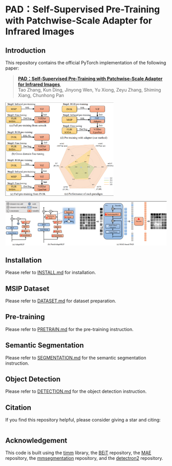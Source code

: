 # PAD：Self-Supervised Pre-Training with Patchwise-Scale Adapter for Infrared Images

## Introduction

This repository contains the official PyTorch implementation of the following paper:

> [**PAD：Self-Supervised Pre-Training with Patchwise-Scale Adapter for Infrared Images**](),  
> Tao Zhang, Kun Ding, Jinyong Wen, Yu Xiong, Zeyu Zhang, Shiming Xiang, Chunhong Pan  

<img src="readme.assets/image-20231213204910096.png" alt="image-20231213204910096" style="zoom: 33%;" />

![image-20231213204948449](readme.assets/image-20231213204948449.png)

## Installation

Please refer to [INSTALL.md](docs/INSTALL.md) for installation.

## MSIP Dataset

Please refer to [DATASET.md](DATASET.md) for dataset preparation.

## Pre-training

Please refer to [PRETRAIN.md](docs/PRETRAIN.md) for the pre-training instruction.

## Semantic Segmentation

Please refer to [SEGMENTATION.md](docs/SEGMENTATION.md) for the semantic segmentation instruction.

## Object Detection

Please refer to [DETECTION.md](DETECTION.md) for the object detection instruction.

## Citation

If you find this repository helpful, please consider giving a star and citing:

```bibtex

```



## Acknowledgement

This code is built using the  [timm](https://github.com/huggingface/pytorch-image-models) library, the [BEiT](https://github.com/microsoft/unilm/tree/master/beit) repository, the [MAE](https://github.com/facebookresearch/mae/tree/main) repository, the [mmsegmentation](https://github.com/open-mmlab/mmsegmentation) repository, and the [detectron2](https://github.com/facebookresearch/detectron2) repository.
